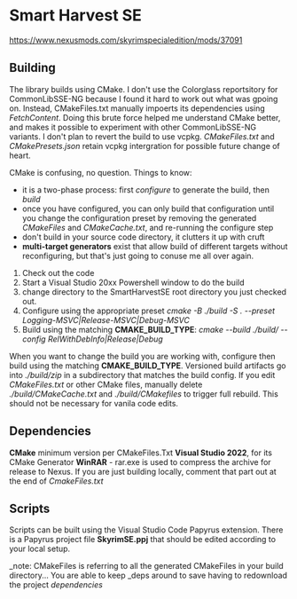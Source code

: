 # Smart Harvest SE

https://www.nexusmods.com/skyrimspecialedition/mods/37091

## Building

The library builds using CMake. I don't use the Colorglass reportsitory for CommonLibSSE-NG because I found it hard to work out what was gpoing on. Instead, CMakeFiles.txt manually impoerts its dependencies using *FetchContent*.
Doing this brute force helped me understand CMake better, and makes it possible to experiment with other CommonLibSSE-NG variants. I don't plan to revert the build to use vcpkg. *CMakeFiles.txt* and *CMakePresets.json* retain vcpkg intergration for possible future change of heart.

CMake is confusing, no question. Things to know:
- it is a two-phase process: first *configure* to generate the build, then *build*
- once you have configured, you can only build that configuration until you change the configuration preset by removing the generated *CMakeFiles* and *CMakeCache.txt*, and re-running the configure step
- don't build in your source code directory, it clutters it up with cruft
- **multi-target generators** exist that allow build of different targets without reconfiguring, but that's just going to conuse me all over again.

1. Check out the code
2. Start a Visual Studio 20xx Powershell window to do the build
3. change directory to the SmartHarvestSE root directory you just checked out.
4. Configure using the appropriate preset *cmake -B ./build -S . --preset Logging-MSVC|Release-MSVC|Debug-MSVC*
5. Build using the matching **CMAKE_BUILD_TYPE**: *cmake --build ./build/ --config RelWithDebInfo|Release|Debug*

When you want to change the build you are working with, configure then build using the matching **CMAKE_BUILD_TYPE**.
Versioned build artifacts go into *./build/zip* in a subdirectory that matches the build config.
If you edit *CMakeFiles.txt* or other CMake files, manually delete *./build/CMakeCache.txt* and *./build/CMakefiles* to trigger full rebuild. This should not be necessary for vanila code edits.

## Dependencies
**CMake** minimum version per CMakeFiles.Txt
**Visual Studio 2022**, for its CMake Generator
**WinRAR** - rar.exe is used to compress the archive for release to Nexus. If you are just building locally, comment that part out at the end of *CmakeFiles.txt*

## Scripts
Scripts can be built using the Visual Studio Code Papyrus extension. There is a Papyrus project file **SkyrimSE.ppj** that should be edited according to your local setup.

_note: CMakeFiles is referring to all the generated CMakeFiles in your build directory... You are able to keep _deps around to save having to redownload the project _dependencies_
